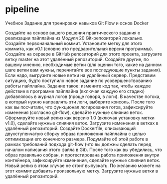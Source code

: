 # pipeline

Учебное Задание для тренировки навыков Git Flow и основ Docker

Создайте на основе вашего решения практического задания о реализации пайплайна из Модуля 20 Git-репозиторий локально.
Создайте первоначальный коммит.
Установите метку для этого коммита, как v0.1 (словно это предварительная версия программы).
Создайте на сервере в GitHub репозиторий для этого проекта, загрузите ветку master на этот удалённый репозиторий.
Создайте другие, по вашему мнению, необходимые ветки (для оценки того, какие на данном шаге ветки вам нужны, перечитайте все последующие пункты задания). Если надо, выгрузите новые ветки на удалённый сервер.
Представим ситуацию, будто поступило новое задание по усовершенствованию работы пайплайна. Задание такое: измените код так, чтобы каждое действие в программе пайплайна (включая каждую его стадию) добавлялось в журнал логов (проще говоря, в логи). В качестве потока, в который нужно направлять эти логи, выберите консоль.
После того как вы посчитали, что функционал логирования готов, зафиксируйте изменения (согласно git-flow), сделайте нужные слияния веток.
Сформируйте новый релиз как версию 1.0 (включая установку метки v1.0), сделайте нужные слияния веток.
Загрузите изменения в ветках в удалённый репозиторий.
Создайте Dockerfile, описывающий двухступенчатую сборку образа приложения пайплайна с целью оптимизации его конечного размера. Подумайте об этой работе в рамках требований подхода git-flow (что вы должны сделать перед началом написания этого файла в Git).
После того как вы убедились, что образ правильно собран, и протестирована работа приложения внутри контейнера, зафиксируйте изменения, сделайте нужные слияния веток. Новый релиз в этом случае не стоит выпускать. По желанию можете на этот коммит добавить произвольную метку.
Загрузите нужные ветки в удалённый репозиторий.
